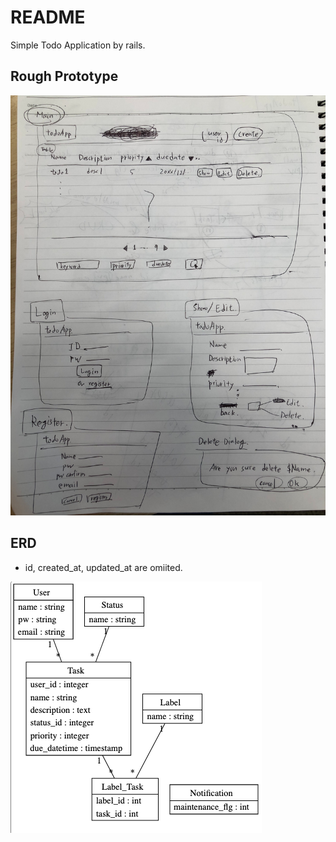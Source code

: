 # README
Simple Todo Application by rails.

## Rough Prototype
![image](app/assets/images/rough_prototype.jpg)

## ERD
- id, created_at, updated_at are omiited.

![image](app/assets/images/todoApp_Schema3.png)
